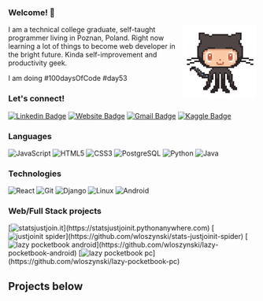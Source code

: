 ### Welcome! 👋
<img align='right' src='https://github.com/wloszynski/wloszynski/blob/master/octocat-anime.gif' width='150"'>

I am a technical college graduate, self-taught programmer living in Poznan, Poland. Right now learning a lot of things to become web developer in the bright future. Kinda self-improvement and productivity geek.

I am doing #100daysOfCode #day53

### Let's connect! ###

[![Linkedin Badge](https://img.shields.io/badge/-AdrianWloszynski-blue?style=flat-square&logo=Linkedin&logoColor=white&link=https://www.linkedin.com/in/wloszynski/)](https://www.linkedin.com/in/wloszynski/)
[![Website Badge](https://img.shields.io/badge/-adrianwloszynski.com-e34f26?style=flat-square&logo=HTML5&logoColor=white&link=https://adrianwloszynski.com/)](http://www.adrianwloszynski.com)
[![Gmail Badge](https://img.shields.io/badge/-adrian@wloszynski.pl-d14836?style=flat-square&logo=Gmail&logoColor=white&link=mailto:adrian@wloszynski.pl)](mailto:adrian@wloszynski.pl)
[![Kaggle Badge](https://img.shields.io/badge/-AdrianWloszynski-blue?style=flat-square&logo=Kaggle&logoColor=white&link=https://www.kaggle.com/adrianwloszynski/)](https://www.kaggle.com/adrianwloszynski/)

### Languages

![JavaScript](https://img.shields.io/badge/-JavaScript-fff?&logo=JavaScript&logoColor=ddc508)
![HTML5](https://img.shields.io/badge/-HTML5-fff?&logo=HTML5)
![CSS3](https://img.shields.io/badge/-CSS3-000?&logo=CSS3)
![PostgreSQL](https://img.shields.io/badge/-PostgreSQL-fff?&logo=PostgreSQL&logoColor=336791)
![Python](https://img.shields.io/badge/-Python-fff?&logo=python)
![Java](https://img.shields.io/badge/-Java-fff?&logo=Java&logoColor=007396)



### Technologies

![React](https://img.shields.io/badge/-React-fff?&logo=React)
![Git](https://img.shields.io/badge/-Git-fff?&logo=Git)
![Django](https://img.shields.io/badge/-Django-fff?&logo=Django)
![Linux](https://img.shields.io/badge/-Linux-fff?&logo=linux&logoColor=000)
![Android](https://img.shields.io/badge/-Android-fff?&logo=Android)


### Web/Full Stack projects

[![statsjustjoin.it](https://img.shields.io/badge/-🧬statsjustjoin.it-fff?)](https://statsjustjoinit.pythonanywhere.com)
[![justjoinit spider](https://img.shields.io/badge/-🧬justjoinit_spider-fff?)](https://github.com/wloszynski/stats-justjoinit-spider)
[![lazy pocketbook android](https://img.shields.io/badge/-🧬lazypocketbook_android-fff?)](https://github.com/wloszynski/lazy-pocketbook-android)
[![lazy pocketbook pc](https://img.shields.io/badge/-🧬lazypocketbook_pc-fff?)](https://github.com/wloszynski/lazy-pocketbook-pc)


## Projects below
 
